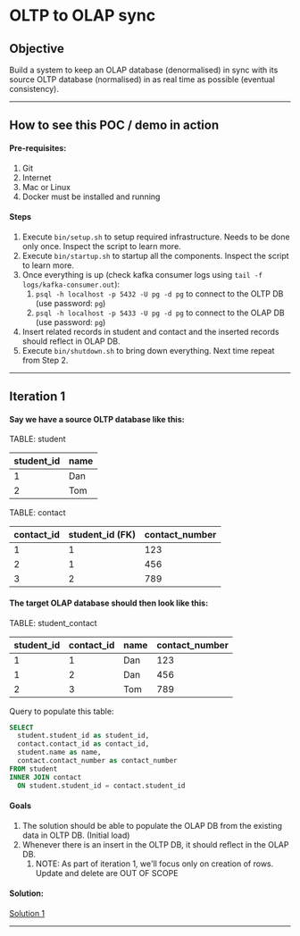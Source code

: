 # OLTP to OLAP sync

## Objective

Build a system to keep an OLAP database (denormalised) in sync with its source OLTP database (normalised) in as real time as possible (eventual consistency).

---

## How to see this POC / demo in action

#### Pre-requisites:

1. Git
1. Internet
1. Mac or Linux
1. Docker must be installed and running

#### Steps

1. Execute `bin/setup.sh` to setup required infrastructure. Needs to be done only once. Inspect the script to learn more.
1. Execute `bin/startup.sh` to startup all the components. Inspect the script to learn more.
1. Once everything is up (check kafka consumer logs using `tail -f logs/kafka-consumer.out`):
    1. `psql -h localhost -p 5432 -U pg -d pg` to connect to the OLTP DB (use password: `pg`)
    1. `psql -h localhost -p 5433 -U pg -d pg` to connect to the OLAP DB (use password: `pg`)
1. Insert related records in student and contact and the inserted records should reflect in OLAP DB.
1. Execute `bin/shutdown.sh` to bring down everything. Next time repeat from Step 2.

---

## Iteration 1

#### Say we have a source OLTP database like this:

TABLE: student

| student_id | name |
| --- | --- |
| 1 | Dan |
| 2 | Tom |

TABLE: contact

| contact_id | student_id (FK) | contact_number |
| --- | --- | --- |
| 1 | 1 | 123 |
| 2 | 1 | 456 |
| 3 | 2 | 789 |

#### The target OLAP database should then look like this:

TABLE: student_contact

| student_id | contact_id | name | contact_number |
| --- | --- | --- | --- |
| 1 | 1 | Dan | 123 |
| 1 | 2 | Dan | 456 |
| 2 | 3 | Tom | 789 |

Query to populate this table:
```sql
SELECT
  student.student_id as student_id,
  contact.contact_id as contact_id,
  student.name as name,
  contact.contact_number as contact_number
FROM student
INNER JOIN contact
  ON student.student_id = contact.student_id
```

#### Goals

1. The solution should be able to populate the OLAP DB from the existing data in OLTP DB. (Initial load)
1. Whenever there is an insert in the OLTP DB, it should reflect in the OLAP DB.
    1. NOTE: As part of iteration 1, we'll focus only on creation of rows. Update and delete are OUT OF SCOPE

#### Solution:

[Solution 1](docs/iteration1-sol1.md)

---